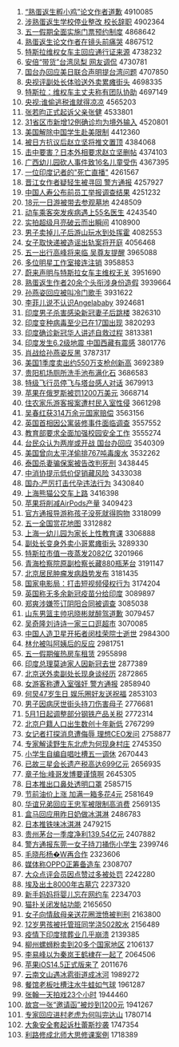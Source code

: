 1. [“熟蛋返生孵小鸡”论文作者道歉](http://www.baidu.com/baidu?cl=3&tn=SE_baiduhomet8_jmjb7mjw&rsv_dl=fyb_top&fr=top1000&wd=%A1%B0%CA%EC%B5%B0%B7%B5%C9%FA%B7%F5%D0%A1%BC%A6%A1%B1%C2%DB%CE%C4%D7%F7%D5%DF%B5%C0%C7%B8) 4910085
1. [涉熟蛋返生学校停业整改 校长辞职](http://www.baidu.com/baidu?cl=3&tn=SE_baiduhomet8_jmjb7mjw&rsv_dl=fyb_top&fr=top1000&wd=%C9%E6%CA%EC%B5%B0%B7%B5%C9%FA%D1%A7%D0%A3%CD%A3%D2%B5%D5%FB%B8%C4%20%D0%A3%B3%A4%B4%C7%D6%B0) 4902364
1. [五一假期全面实施门票预约制度](http://www.baidu.com/baidu?cl=3&tn=SE_baiduhomet8_jmjb7mjw&rsv_dl=fyb_top&fr=top1000&wd=%CE%E5%D2%BB%BC%D9%C6%DA%C8%AB%C3%E6%CA%B5%CA%A9%C3%C5%C6%B1%D4%A4%D4%BC%D6%C6%B6%C8) 4868642
1. [熟蛋返生论文作者在镜头前痛哭](http://www.baidu.com/baidu?cl=3&tn=SE_baiduhomet8_jmjb7mjw&rsv_dl=fyb_top&fr=top1000&wd=%CA%EC%B5%B0%B7%B5%C9%FA%C2%DB%CE%C4%D7%F7%D5%DF%D4%DA%BE%B5%CD%B7%C7%B0%CD%B4%BF%DE) 4867512
1. [特斯拉维权女车主回应通行证来源](http://www.baidu.com/baidu?cl=3&tn=SE_baiduhomet8_jmjb7mjw&rsv_dl=fyb_top&fr=top1000&wd=%CC%D8%CB%B9%C0%AD%CE%AC%C8%A8%C5%AE%B3%B5%D6%F7%BB%D8%D3%A6%CD%A8%D0%D0%D6%A4%C0%B4%D4%B4) 4738232
1. [安倍“带货”台湾凤梨 网友调侃](http://www.baidu.com/baidu?cl=3&tn=SE_baiduhomet8_jmjb7mjw&rsv_dl=fyb_top&fr=top1000&wd=%B0%B2%B1%B6%A1%B0%B4%F8%BB%F5%A1%B1%CC%A8%CD%E5%B7%EF%C0%E6%20%CD%F8%D3%D1%B5%F7%D9%A9) 4730781
1. [国台办回应美日联合声明提台湾问题](http://www.baidu.com/baidu?cl=3&tn=SE_baiduhomet8_jmjb7mjw&rsv_dl=fyb_top&fr=top1000&wd=%B9%FA%CC%A8%B0%EC%BB%D8%D3%A6%C3%C0%C8%D5%C1%AA%BA%CF%C9%F9%C3%F7%CC%E1%CC%A8%CD%E5%CE%CA%CC%E2) 4707850
1. [央视评副处长体验送外卖累瘫街头](http://www.baidu.com/baidu?cl=3&tn=SE_baiduhomet8_jmjb7mjw&rsv_dl=fyb_top&fr=top1000&wd=%D1%EB%CA%D3%C6%C0%B8%B1%B4%A6%B3%A4%CC%E5%D1%E9%CB%CD%CD%E2%C2%F4%C0%DB%CC%B1%BD%D6%CD%B7) 4698335
1. [特斯拉：维权车主丈夫称有团队协助](http://www.baidu.com/baidu?cl=3&tn=SE_baiduhomet8_jmjb7mjw&rsv_dl=fyb_top&fr=top1000&wd=%CC%D8%CB%B9%C0%AD%A3%BA%CE%AC%C8%A8%B3%B5%D6%F7%D5%C9%B7%F2%B3%C6%D3%D0%CD%C5%B6%D3%D0%AD%D6%FA) 4697149
1. [央视:谁偷逃税谁就得凉凉](http://www.baidu.com/baidu?cl=3&tn=SE_baiduhomet8_jmjb7mjw&rsv_dl=fyb_top&fr=top1000&wd=%D1%EB%CA%D3%3A%CB%AD%CD%B5%CC%D3%CB%B0%CB%AD%BE%CD%B5%C3%C1%B9%C1%B9) 4565203
1. [张若昀正式起诉父亲张健](http://www.baidu.com/baidu?cl=3&tn=SE_baiduhomet8_jmjb7mjw&rsv_dl=fyb_top&fr=top1000&wd=%D5%C5%C8%F4%EA%C0%D5%FD%CA%BD%C6%F0%CB%DF%B8%B8%C7%D7%D5%C5%BD%A1) 4533801
1. [31省区市新增12例确诊均为境外输入](http://www.baidu.com/baidu?cl=3&tn=SE_baiduhomet8_jmjb7mjw&rsv_dl=fyb_top&fr=top1000&wd=31%CA%A1%C7%F8%CA%D0%D0%C2%D4%F612%C0%FD%C8%B7%D5%EF%BE%F9%CE%AA%BE%B3%CD%E2%CA%E4%C8%EB) 4520801
1. [美国解除中国学生赴美限制](http://www.baidu.com/baidu?cl=3&tn=SE_baiduhomet8_jmjb7mjw&rsv_dl=fyb_top&fr=top1000&wd=%C3%C0%B9%FA%BD%E2%B3%FD%D6%D0%B9%FA%D1%A7%C9%FA%B8%B0%C3%C0%CF%DE%D6%C6) 4412360
1. [被日方抗议后赵立坚将推文置顶](http://www.baidu.com/baidu?cl=3&tn=SE_baiduhomet8_jmjb7mjw&rsv_dl=fyb_top&fr=top1000&wd=%B1%BB%C8%D5%B7%BD%BF%B9%D2%E9%BA%F3%D5%D4%C1%A2%BC%E1%BD%AB%CD%C6%CE%C4%D6%C3%B6%A5) 4384068
1. [击中要害？日本外相要求赵立坚删帖](http://www.baidu.com/baidu?cl=3&tn=SE_baiduhomet8_jmjb7mjw&rsv_dl=fyb_top&fr=top1000&wd=%BB%F7%D6%D0%D2%AA%BA%A6%A3%BF%C8%D5%B1%BE%CD%E2%CF%E0%D2%AA%C7%F3%D5%D4%C1%A2%BC%E1%C9%BE%CC%FB) 4374103
1. [广西幼儿园砍人事件致16名儿童受伤](http://www.baidu.com/baidu?cl=3&tn=SE_baiduhomet8_jmjb7mjw&rsv_dl=fyb_top&fr=top1000&wd=%B9%E3%CE%F7%D3%D7%B6%F9%D4%B0%BF%B3%C8%CB%CA%C2%BC%FE%D6%C216%C3%FB%B6%F9%CD%AF%CA%DC%C9%CB) 4367395
1. [一位印度记者的"死亡直播"](http://www.baidu.com/baidu?cl=3&tn=SE_baiduhomet8_jmjb7mjw&rsv_dl=fyb_top&fr=top1000&wd=%D2%BB%CE%BB%D3%A1%B6%C8%BC%C7%D5%DF%B5%C4%22%CB%C0%CD%F6%D6%B1%B2%A5%22) 4261567
1. [晋江女作者疑轻生被寻回 警方通报](http://www.baidu.com/baidu?cl=3&tn=SE_baiduhomet8_jmjb7mjw&rsv_dl=fyb_top&fr=top1000&wd=%BD%FA%BD%AD%C5%AE%D7%F7%D5%DF%D2%C9%C7%E1%C9%FA%B1%BB%D1%B0%BB%D8%20%BE%AF%B7%BD%CD%A8%B1%A8) 4257927
1. [中国人寿公布前员工举报调查结果](http://www.baidu.com/baidu?cl=3&tn=SE_baiduhomet8_jmjb7mjw&rsv_dl=fyb_top&fr=top1000&wd=%D6%D0%B9%FA%C8%CB%CA%D9%B9%AB%B2%BC%C7%B0%D4%B1%B9%A4%BE%D9%B1%A8%B5%F7%B2%E9%BD%E1%B9%FB) 4251232
1. [18元一日游被带去参观墓地](http://www.baidu.com/baidu?cl=3&tn=SE_baiduhomet8_jmjb7mjw&rsv_dl=fyb_top&fr=top1000&wd=18%D4%AA%D2%BB%C8%D5%D3%CE%B1%BB%B4%F8%C8%A5%B2%CE%B9%DB%C4%B9%B5%D8) 4248509
1. [动车乘客突发疾病遇上55名医生](http://www.baidu.com/baidu?cl=3&tn=SE_baiduhomet8_jmjb7mjw&rsv_dl=fyb_top&fr=top1000&wd=%B6%AF%B3%B5%B3%CB%BF%CD%CD%BB%B7%A2%BC%B2%B2%A1%D3%F6%C9%CF55%C3%FB%D2%BD%C9%FA) 4243540
1. [实拍超级月亮破云而出瞬间](http://www.baidu.com/baidu?cl=3&tn=SE_baiduhomet8_jmjb7mjw&rsv_dl=fyb_top&fr=top1000&wd=%CA%B5%C5%C4%B3%AC%BC%B6%D4%C2%C1%C1%C6%C6%D4%C6%B6%F8%B3%F6%CB%B2%BC%E4) 4108900
1. [男子卖掉儿子后游山玩水到处挥霍](http://www.baidu.com/baidu?cl=3&tn=SE_baiduhomet8_jmjb7mjw&rsv_dl=fyb_top&fr=top1000&wd=%C4%D0%D7%D3%C2%F4%B5%F4%B6%F9%D7%D3%BA%F3%D3%CE%C9%BD%CD%E6%CB%AE%B5%BD%B4%A6%BB%D3%BB%F4) 4082553
1. [女子取快递被造谣出轨案将开庭](http://www.baidu.com/baidu?cl=3&tn=SE_baiduhomet8_jmjb7mjw&rsv_dl=fyb_top&fr=top1000&wd=%C5%AE%D7%D3%C8%A1%BF%EC%B5%DD%B1%BB%D4%EC%D2%A5%B3%F6%B9%EC%B0%B8%BD%AB%BF%AA%CD%A5) 4056468
1. [五一出行高峰将来临 吴尊友提醒](http://www.baidu.com/baidu?cl=3&tn=SE_baiduhomet8_jmjb7mjw&rsv_dl=fyb_top&fr=top1000&wd=%CE%E5%D2%BB%B3%F6%D0%D0%B8%DF%B7%E5%BD%AB%C0%B4%C1%D9%20%CE%E2%D7%F0%D3%D1%CC%E1%D0%D1) 3965088
1. [多位明星工作室接连注销](http://www.baidu.com/baidu?cl=3&tn=SE_baiduhomet8_jmjb7mjw&rsv_dl=fyb_top&fr=top1000&wd=%B6%E0%CE%BB%C3%F7%D0%C7%B9%A4%D7%F7%CA%D2%BD%D3%C1%AC%D7%A2%CF%FA) 3958853
1. [蔚来声明与特斯拉女车主维权无关](http://www.baidu.com/baidu?cl=3&tn=SE_baiduhomet8_jmjb7mjw&rsv_dl=fyb_top&fr=top1000&wd=%CE%B5%C0%B4%C9%F9%C3%F7%D3%EB%CC%D8%CB%B9%C0%AD%C5%AE%B3%B5%D6%F7%CE%AC%C8%A8%CE%DE%B9%D8) 3951690
1. [熟蛋返生作者20余个头衔涉身份造假](http://www.baidu.com/baidu?cl=3&tn=SE_baiduhomet8_jmjb7mjw&rsv_dl=fyb_top&fr=top1000&wd=%CA%EC%B5%B0%B7%B5%C9%FA%D7%F7%D5%DF20%D3%E0%B8%F6%CD%B7%CF%CE%C9%E6%C9%ED%B7%DD%D4%EC%BC%D9) 3939664
1. [孙燕姿回应被叫冷门歌手](http://www.baidu.com/baidu?cl=3&tn=SE_baiduhomet8_jmjb7mjw&rsv_dl=fyb_top&fr=top1000&wd=%CB%EF%D1%E0%D7%CB%BB%D8%D3%A6%B1%BB%BD%D0%C0%E4%C3%C5%B8%E8%CA%D6) 3931622
1. [李菲儿说不认识Angelababy](http://www.baidu.com/baidu?cl=3&tn=SE_baiduhomet8_jmjb7mjw&rsv_dl=fyb_top&fr=top1000&wd=%C0%EE%B7%C6%B6%F9%CB%B5%B2%BB%C8%CF%CA%B6Angelababy) 3924681
1. [印度男子杀害感染新冠妻子后跳楼](http://www.baidu.com/baidu?cl=3&tn=SE_baiduhomet8_jmjb7mjw&rsv_dl=fyb_top&fr=top1000&wd=%D3%A1%B6%C8%C4%D0%D7%D3%C9%B1%BA%A6%B8%D0%C8%BE%D0%C2%B9%DA%C6%DE%D7%D3%BA%F3%CC%F8%C2%A5) 3826310
1. [印度变种病毒至少已在17国出现](http://www.baidu.com/baidu?cl=3&tn=SE_baiduhomet8_jmjb7mjw&rsv_dl=fyb_top&fr=top1000&wd=%D3%A1%B6%C8%B1%E4%D6%D6%B2%A1%B6%BE%D6%C1%C9%D9%D2%D1%D4%DA17%B9%FA%B3%F6%CF%D6) 3820293
1. [印度确诊新冠华人讲述自救过程](http://www.baidu.com/baidu?cl=3&tn=SE_baiduhomet8_jmjb7mjw&rsv_dl=fyb_top&fr=top1000&wd=%D3%A1%B6%C8%C8%B7%D5%EF%D0%C2%B9%DA%BB%AA%C8%CB%BD%B2%CA%F6%D7%D4%BE%C8%B9%FD%B3%CC) 3813381
1. [印度发生6.2级地震 中国西藏有震感](http://www.baidu.com/baidu?cl=3&tn=SE_baiduhomet8_jmjb7mjw&rsv_dl=fyb_top&fr=top1000&wd=%D3%A1%B6%C8%B7%A2%C9%FA6.2%BC%B6%B5%D8%D5%F0%20%D6%D0%B9%FA%CE%F7%B2%D8%D3%D0%D5%F0%B8%D0) 3801776
1. [肖战给孙燕姿反黑](http://www.baidu.com/baidu?cl=3&tn=SE_baiduhomet8_jmjb7mjw&rsv_dl=fyb_top&fr=top1000&wd=%D0%A4%D5%BD%B8%F8%CB%EF%D1%E0%D7%CB%B7%B4%BA%DA) 3787317
1. [美国1季度卖出约550万支枪创新高](http://www.baidu.com/baidu?cl=3&tn=SE_baiduhomet8_jmjb7mjw&rsv_dl=fyb_top&fr=top1000&wd=%C3%C0%B9%FA1%BC%BE%B6%C8%C2%F4%B3%F6%D4%BC550%CD%F2%D6%A7%C7%B9%B4%B4%D0%C2%B8%DF) 3692389
1. [贵阳机场厕所洗手池布满化石](http://www.baidu.com/baidu?cl=3&tn=SE_baiduhomet8_jmjb7mjw&rsv_dl=fyb_top&fr=top1000&wd=%B9%F3%D1%F4%BB%FA%B3%A1%B2%DE%CB%F9%CF%B4%CA%D6%B3%D8%B2%BC%C2%FA%BB%AF%CA%AF) 3686583
1. [特级飞行员停飞与塔台感人对话](http://www.baidu.com/baidu?cl=3&tn=SE_baiduhomet8_jmjb7mjw&rsv_dl=fyb_top&fr=top1000&wd=%CC%D8%BC%B6%B7%C9%D0%D0%D4%B1%CD%A3%B7%C9%D3%EB%CB%FE%CC%A8%B8%D0%C8%CB%B6%D4%BB%B0) 3679913
1. [苹果在俄罗斯被罚1200万美元](http://www.baidu.com/baidu?cl=3&tn=SE_baiduhomet8_jmjb7mjw&rsv_dl=fyb_top&fr=top1000&wd=%C6%BB%B9%FB%D4%DA%B6%ED%C2%DE%CB%B9%B1%BB%B7%A31200%CD%F2%C3%C0%D4%AA) 3668714
1. [住农家乐游客报案遭村民入室性侵](http://www.baidu.com/baidu?cl=3&tn=SE_baiduhomet8_jmjb7mjw&rsv_dl=fyb_top&fr=top1000&wd=%D7%A1%C5%A9%BC%D2%C0%D6%D3%CE%BF%CD%B1%A8%B0%B8%D4%E2%B4%E5%C3%F1%C8%EB%CA%D2%D0%D4%C7%D6) 3661298
1. [吴春红获314万余元国家赔偿](http://www.baidu.com/baidu?cl=3&tn=SE_baiduhomet8_jmjb7mjw&rsv_dl=fyb_top&fr=top1000&wd=%CE%E2%B4%BA%BA%EC%BB%F1314%CD%F2%D3%E0%D4%AA%B9%FA%BC%D2%C5%E2%B3%A5) 3563156
1. [英国首相因公寓装修事件面临调查](http://www.baidu.com/baidu?cl=3&tn=SE_baiduhomet8_jmjb7mjw&rsv_dl=fyb_top&fr=top1000&wd=%D3%A2%B9%FA%CA%D7%CF%E0%D2%F2%B9%AB%D4%A2%D7%B0%D0%DE%CA%C2%BC%FE%C3%E6%C1%D9%B5%F7%B2%E9) 3557552
1. [教育部要求全面加强校园安全工作](http://www.baidu.com/baidu?cl=3&tn=SE_baiduhomet8_jmjb7mjw&rsv_dl=fyb_top&fr=top1000&wd=%BD%CC%D3%FD%B2%BF%D2%AA%C7%F3%C8%AB%C3%E6%BC%D3%C7%BF%D0%A3%D4%B0%B0%B2%C8%AB%B9%A4%D7%F7) 3555274
1. [台民众认为两岸或开战 国台办回应](http://www.baidu.com/baidu?cl=3&tn=SE_baiduhomet8_jmjb7mjw&rsv_dl=fyb_top&fr=top1000&wd=%CC%A8%C3%F1%D6%DA%C8%CF%CE%AA%C1%BD%B0%B6%BB%F2%BF%AA%D5%BD%20%B9%FA%CC%A8%B0%EC%BB%D8%D3%A6) 3540309
1. [美国曾向太平洋偷排767吨毒废水](http://www.baidu.com/baidu?cl=3&tn=SE_baiduhomet8_jmjb7mjw&rsv_dl=fyb_top&fr=top1000&wd=%C3%C0%B9%FA%D4%F8%CF%F2%CC%AB%C6%BD%D1%F3%CD%B5%C5%C5767%B6%D6%B6%BE%B7%CF%CB%AE) 3532262
1. [泰国杀妻骗保案被告改判死刑](http://www.baidu.com/baidu?cl=3&tn=SE_baiduhomet8_jmjb7mjw&rsv_dl=fyb_top&fr=top1000&wd=%CC%A9%B9%FA%C9%B1%C6%DE%C6%AD%B1%A3%B0%B8%B1%BB%B8%E6%B8%C4%C5%D0%CB%C0%D0%CC) 3438445
1. [中消协提示低价促销藏风险](http://www.baidu.com/baidu?cl=3&tn=SE_baiduhomet8_jmjb7mjw&rsv_dl=fyb_top&fr=top1000&wd=%D6%D0%CF%FB%D0%AD%CC%E1%CA%BE%B5%CD%BC%DB%B4%D9%CF%FA%B2%D8%B7%E7%CF%D5) 3433038
1. [国办:严厉打击代孕违法行为](http://www.baidu.com/baidu?cl=3&tn=SE_baiduhomet8_jmjb7mjw&rsv_dl=fyb_top&fr=top1000&wd=%B9%FA%B0%EC%3A%D1%CF%C0%F7%B4%F2%BB%F7%B4%FA%D4%D0%CE%A5%B7%A8%D0%D0%CE%AA) 3430840
1. [上海熊猫公交车上路](http://www.baidu.com/baidu?cl=3&tn=SE_baiduhomet8_jmjb7mjw&rsv_dl=fyb_top&fr=top1000&wd=%C9%CF%BA%A3%D0%DC%C3%A8%B9%AB%BD%BB%B3%B5%C9%CF%C2%B7) 3416398
1. [苹果将削减AirPods产量](http://www.baidu.com/baidu?cl=3&tn=SE_baiduhomet8_jmjb7mjw&rsv_dl=fyb_top&fr=top1000&wd=%C6%BB%B9%FB%BD%AB%CF%F7%BC%F5AirPods%B2%FA%C1%BF) 3409423
1. [官方通报导游称孩子没死就得购物](http://www.baidu.com/baidu?cl=3&tn=SE_baiduhomet8_jmjb7mjw&rsv_dl=fyb_top&fr=top1000&wd=%B9%D9%B7%BD%CD%A8%B1%A8%B5%BC%D3%CE%B3%C6%BA%A2%D7%D3%C3%BB%CB%C0%BE%CD%B5%C3%B9%BA%CE%EF) 3318099
1. [五一全国赏花地图](http://www.baidu.com/baidu?cl=3&tn=SE_baiduhomet8_jmjb7mjw&rsv_dl=fyb_top&fr=top1000&wd=%CE%E5%D2%BB%C8%AB%B9%FA%C9%CD%BB%A8%B5%D8%CD%BC) 3312882
1. [上海一幼儿园为家长上性教育课](http://www.baidu.com/baidu?cl=3&tn=SE_baiduhomet8_jmjb7mjw&rsv_dl=fyb_top&fr=top1000&wd=%C9%CF%BA%A3%D2%BB%D3%D7%B6%F9%D4%B0%CE%AA%BC%D2%B3%A4%C9%CF%D0%D4%BD%CC%D3%FD%BF%CE) 3306888
1. [副处长变身外卖小哥累瘫街头](http://www.baidu.com/baidu?cl=3&tn=SE_baiduhomet8_jmjb7mjw&rsv_dl=fyb_top&fr=top1000&wd=%B8%B1%B4%A6%B3%A4%B1%E4%C9%ED%CD%E2%C2%F4%D0%A1%B8%E7%C0%DB%CC%B1%BD%D6%CD%B7) 3289330
1. [特斯拉市值一夜蒸发2082亿](http://www.baidu.com/baidu?cl=3&tn=SE_baiduhomet8_jmjb7mjw&rsv_dl=fyb_top&fr=top1000&wd=%CC%D8%CB%B9%C0%AD%CA%D0%D6%B5%D2%BB%D2%B9%D5%F4%B7%A22082%D2%DA) 3201966
1. [青海检察院原副检察长藏880瓶茅台](http://www.baidu.com/baidu?cl=3&tn=SE_baiduhomet8_jmjb7mjw&rsv_dl=fyb_top&fr=top1000&wd=%C7%E0%BA%A3%BC%EC%B2%EC%D4%BA%D4%AD%B8%B1%BC%EC%B2%EC%B3%A4%B2%D8880%C6%BF%C3%A9%CC%A8) 3191147
1. [北京居民肿瘤发病趋势发布](http://www.baidu.com/baidu?cl=3&tn=SE_baiduhomet8_jmjb7mjw&rsv_dl=fyb_top&fr=top1000&wd=%B1%B1%BE%A9%BE%D3%C3%F1%D6%D7%C1%F6%B7%A2%B2%A1%C7%F7%CA%C6%B7%A2%B2%BC) 3181435
1. [国家电影局：打击短视频侵权行为](http://www.baidu.com/baidu?cl=3&tn=SE_baiduhomet8_jmjb7mjw&rsv_dl=fyb_top&fr=top1000&wd=%B9%FA%BC%D2%B5%E7%D3%B0%BE%D6%A3%BA%B4%F2%BB%F7%B6%CC%CA%D3%C6%B5%C7%D6%C8%A8%D0%D0%CE%AA) 3174204
1. [英国称无多余新冠疫苗分给印度](http://www.baidu.com/baidu?cl=3&tn=SE_baiduhomet8_jmjb7mjw&rsv_dl=fyb_top&fr=top1000&wd=%D3%A2%B9%FA%B3%C6%CE%DE%B6%E0%D3%E0%D0%C2%B9%DA%D2%DF%C3%E7%B7%D6%B8%F8%D3%A1%B6%C8) 3089897
1. [郑爽涉嫌签订阴阳合同被调查](http://www.baidu.com/baidu?cl=3&tn=SE_baiduhomet8_jmjb7mjw&rsv_dl=fyb_top&fr=top1000&wd=%D6%A3%CB%AC%C9%E6%CF%D3%C7%A9%B6%A9%D2%F5%D1%F4%BA%CF%CD%AC%B1%BB%B5%F7%B2%E9) 3085038
1. [山东男篮主帅巩晓彬就醉驾道歉](http://www.baidu.com/baidu?cl=3&tn=SE_baiduhomet8_jmjb7mjw&rsv_dl=fyb_top&fr=top1000&wd=%C9%BD%B6%AB%C4%D0%C0%BA%D6%F7%CB%A7%B9%AE%CF%FE%B1%F2%BE%CD%D7%ED%BC%DD%B5%C0%C7%B8) 3079457
1. [吴奇隆刘诗诗一家三口逛超市](http://www.baidu.com/baidu?cl=3&tn=SE_baiduhomet8_jmjb7mjw&rsv_dl=fyb_top&fr=top1000&wd=%CE%E2%C6%E6%C2%A1%C1%F5%CA%AB%CA%AB%D2%BB%BC%D2%C8%FD%BF%DA%B9%E4%B3%AC%CA%D0) 3070085
1. [中国人造卫星开拓者闵桂荣院士逝世](http://www.baidu.com/baidu?cl=3&tn=SE_baiduhomet8_jmjb7mjw&rsv_dl=fyb_top&fr=top1000&wd=%D6%D0%B9%FA%C8%CB%D4%EC%CE%C0%D0%C7%BF%AA%CD%D8%D5%DF%E3%C9%B9%F0%C8%D9%D4%BA%CA%BF%CA%C5%CA%C0) 2984300
1. [林允被叫阿姨后的反应](http://www.baidu.com/baidu?cl=3&tn=SE_baiduhomet8_jmjb7mjw&rsv_dl=fyb_top&fr=top1000&wd=%C1%D6%D4%CA%B1%BB%BD%D0%B0%A2%D2%CC%BA%F3%B5%C4%B7%B4%D3%A6) 2981751
1. [五一假期催热房车租赁](http://www.baidu.com/baidu?cl=3&tn=SE_baiduhomet8_jmjb7mjw&rsv_dl=fyb_top&fr=top1000&wd=%CE%E5%D2%BB%BC%D9%C6%DA%B4%DF%C8%C8%B7%BF%B3%B5%D7%E2%C1%DE) 2955898
1. [印度总理莫迪家人因新冠去世](http://www.baidu.com/baidu?cl=3&tn=SE_baiduhomet8_jmjb7mjw&rsv_dl=fyb_top&fr=top1000&wd=%D3%A1%B6%C8%D7%DC%C0%ED%C4%AA%B5%CF%BC%D2%C8%CB%D2%F2%D0%C2%B9%DA%C8%A5%CA%C0) 2877389
1. [北京送外卖副处长现身谈经历](http://www.baidu.com/baidu?cl=3&tn=SE_baiduhomet8_jmjb7mjw&rsv_dl=fyb_top&fr=top1000&wd=%B1%B1%BE%A9%CB%CD%CD%E2%C2%F4%B8%B1%B4%A6%B3%A4%CF%D6%C9%ED%CC%B8%BE%AD%C0%FA) 2872865
1. [女游客称遭入室强奸 警方通报](http://www.baidu.com/baidu?cl=3&tn=SE_baiduhomet8_jmjb7mjw&rsv_dl=fyb_top&fr=top1000&wd=%C5%AE%D3%CE%BF%CD%B3%C6%D4%E2%C8%EB%CA%D2%C7%BF%BC%E9%20%BE%AF%B7%BD%CD%A8%B1%A8) 2858940
1. [何炅47岁生日 娱乐圈好友送祝福](http://www.baidu.com/baidu?cl=3&tn=SE_baiduhomet8_jmjb7mjw&rsv_dl=fyb_top&fr=top1000&wd=%BA%CE%EA%C147%CB%EA%C9%FA%C8%D5%20%D3%E9%C0%D6%C8%A6%BA%C3%D3%D1%CB%CD%D7%A3%B8%A3) 2853103
1. [男子因病厌世街头持刀伤害母子](http://www.baidu.com/baidu?cl=3&tn=SE_baiduhomet8_jmjb7mjw&rsv_dl=fyb_top&fr=top1000&wd=%C4%D0%D7%D3%D2%F2%B2%A1%D1%E1%CA%C0%BD%D6%CD%B7%B3%D6%B5%B6%C9%CB%BA%A6%C4%B8%D7%D3) 2776681
1. [5月1日起调整部分钢铁产品关税](http://www.baidu.com/baidu?cl=3&tn=SE_baiduhomet8_jmjb7mjw&rsv_dl=fyb_top&fr=top1000&wd=5%D4%C21%C8%D5%C6%F0%B5%F7%D5%FB%B2%BF%B7%D6%B8%D6%CC%FA%B2%FA%C6%B7%B9%D8%CB%B0) 2772314
1. [北京户籍人口出生数创十年新低](http://www.baidu.com/baidu?cl=3&tn=SE_baiduhomet8_jmjb7mjw&rsv_dl=fyb_top&fr=top1000&wd=%B1%B1%BE%A9%BB%A7%BC%AE%C8%CB%BF%DA%B3%F6%C9%FA%CA%FD%B4%B4%CA%AE%C4%EA%D0%C2%B5%CD) 2767299
1. [女记者打探消息遭侮辱 理想CEO发问](http://www.baidu.com/baidu?cl=3&tn=SE_baiduhomet8_jmjb7mjw&rsv_dl=fyb_top&fr=top1000&wd=%C5%AE%BC%C7%D5%DF%B4%F2%CC%BD%CF%FB%CF%A2%D4%E2%CE%EA%C8%E8%20%C0%ED%CF%EBCEO%B7%A2%CE%CA) 2758877
1. [专家解读野生东北虎为何现身村庄](http://www.baidu.com/baidu?cl=3&tn=SE_baiduhomet8_jmjb7mjw&rsv_dl=fyb_top&fr=top1000&wd=%D7%A8%BC%D2%BD%E2%B6%C1%D2%B0%C9%FA%B6%AB%B1%B1%BB%A2%CE%AA%BA%CE%CF%D6%C9%ED%B4%E5%D7%AF) 2745350
1. [小学生自编自唱吐槽五一调休](http://www.baidu.com/baidu?cl=3&tn=SE_baiduhomet8_jmjb7mjw&rsv_dl=fyb_top&fr=top1000&wd=%D0%A1%D1%A7%C9%FA%D7%D4%B1%E0%D7%D4%B3%AA%CD%C2%B2%DB%CE%E5%D2%BB%B5%F7%D0%DD) 2670443
1. [已故三星会长遗产税高达699亿元](http://www.baidu.com/baidu?cl=3&tn=SE_baiduhomet8_jmjb7mjw&rsv_dl=fyb_top&fr=top1000&wd=%D2%D1%B9%CA%C8%FD%D0%C7%BB%E1%B3%A4%D2%C5%B2%FA%CB%B0%B8%DF%B4%EF699%D2%DA%D4%AA) 2656935
1. [章子怡:峰哥发博要谨慎啊](http://www.baidu.com/baidu?cl=3&tn=SE_baiduhomet8_jmjb7mjw&rsv_dl=fyb_top&fr=top1000&wd=%D5%C2%D7%D3%E2%F9%3A%B7%E5%B8%E7%B7%A2%B2%A9%D2%AA%BD%F7%C9%F7%B0%A1) 2645305
1. [日本推出口鼻处透明口罩](http://www.baidu.com/baidu?cl=3&tn=SE_baiduhomet8_jmjb7mjw&rsv_dl=fyb_top&fr=top1000&wd=%C8%D5%B1%BE%CD%C6%B3%F6%BF%DA%B1%C7%B4%A6%CD%B8%C3%F7%BF%DA%D5%D6) 2585715
1. [节前油价上涨 加满一箱多花4元](http://www.baidu.com/baidu?cl=3&tn=SE_baiduhomet8_jmjb7mjw&rsv_dl=fyb_top&fr=top1000&wd=%BD%DA%C7%B0%D3%CD%BC%DB%C9%CF%D5%C7%20%BC%D3%C2%FA%D2%BB%CF%E4%B6%E0%BB%A84%D4%AA) 2581649
1. [华谊兄弟回应王忠军被限制高消费](http://www.baidu.com/baidu?cl=3&tn=SE_baiduhomet8_jmjb7mjw&rsv_dl=fyb_top&fr=top1000&wd=%BB%AA%D2%EA%D0%D6%B5%DC%BB%D8%D3%A6%CD%F5%D6%D2%BE%FC%B1%BB%CF%DE%D6%C6%B8%DF%CF%FB%B7%D1) 2569135
1. [盒马回应用昨日奶做冰淇淋](http://www.baidu.com/baidu?cl=3&tn=SE_baiduhomet8_jmjb7mjw&rsv_dl=fyb_top&fr=top1000&wd=%BA%D0%C2%ED%BB%D8%D3%A6%D3%C3%D7%F2%C8%D5%C4%CC%D7%F6%B1%F9%E4%BF%C1%DC) 2486783
1. [日本推铁味冰淇淋](http://www.baidu.com/baidu?cl=3&tn=SE_baiduhomet8_jmjb7mjw&rsv_dl=fyb_top&fr=top1000&wd=%C8%D5%B1%BE%CD%C6%CC%FA%CE%B6%B1%F9%E4%BF%C1%DC) 2479215
1. [贵州茅台一季度净利139.54亿元](http://www.baidu.com/baidu?cl=3&tn=SE_baiduhomet8_jmjb7mjw&rsv_dl=fyb_top&fr=top1000&wd=%B9%F3%D6%DD%C3%A9%CC%A8%D2%BB%BC%BE%B6%C8%BE%BB%C0%FB139.54%D2%DA%D4%AA) 2407882
1. [警方通报东莞一女子持刀捅伤小学生](http://www.baidu.com/baidu?cl=3&tn=SE_baiduhomet8_jmjb7mjw&rsv_dl=fyb_top&fr=top1000&wd=%BE%AF%B7%BD%CD%A8%B1%A8%B6%AB%DD%B8%D2%BB%C5%AE%D7%D3%B3%D6%B5%B6%CD%B1%C9%CB%D0%A1%D1%A7%C9%FA) 2399746
1. [毛晓彤杨�W再合作](http://www.baidu.com/baidu?cl=3&tn=SE_baiduhomet8_jmjb7mjw&rsv_dl=fyb_top&fr=top1000&wd=%C3%AB%CF%FE%CD%AE%D1%EE%ABW%D4%D9%BA%CF%D7%F7) 2323606
1. [媒体称OPPO正筹备造车](http://www.baidu.com/baidu?cl=3&tn=SE_baiduhomet8_jmjb7mjw&rsv_dl=fyb_top&fr=top1000&wd=%C3%BD%CC%E5%B3%C6OPPO%D5%FD%B3%EF%B1%B8%D4%EC%B3%B5) 2308707
1. [大众点评会员因点赞过多被处罚](http://www.baidu.com/baidu?cl=3&tn=SE_baiduhomet8_jmjb7mjw&rsv_dl=fyb_top&fr=top1000&wd=%B4%F3%D6%DA%B5%E3%C6%C0%BB%E1%D4%B1%D2%F2%B5%E3%D4%DE%B9%FD%B6%E0%B1%BB%B4%A6%B7%A3) 2242280
1. [埃及出土8000年古墓穴](http://www.baidu.com/baidu?cl=3&tn=SE_baiduhomet8_jmjb7mjw&rsv_dl=fyb_top&fr=top1000&wd=%B0%A3%BC%B0%B3%F6%CD%C18000%C4%EA%B9%C5%C4%B9%D1%A8) 2237320
1. [新手妈妈将婴儿忘在网约车](http://www.baidu.com/baidu?cl=3&tn=SE_baiduhomet8_jmjb7mjw&rsv_dl=fyb_top&fr=top1000&wd=%D0%C2%CA%D6%C2%E8%C2%E8%BD%AB%D3%A4%B6%F9%CD%FC%D4%DA%CD%F8%D4%BC%B3%B5) 2234703
1. [猫扑关闭发帖功能](http://www.baidu.com/baidu?cl=3&tn=SE_baiduhomet8_jmjb7mjw&rsv_dl=fyb_top&fr=top1000&wd=%C3%A8%C6%CB%B9%D8%B1%D5%B7%A2%CC%FB%B9%A6%C4%DC) 2165650
1. [女子向情敌母亲送花圈泄愤被判刑](http://www.baidu.com/baidu?cl=3&tn=SE_baiduhomet8_jmjb7mjw&rsv_dl=fyb_top&fr=top1000&wd=%C5%AE%D7%D3%CF%F2%C7%E9%B5%D0%C4%B8%C7%D7%CB%CD%BB%A8%C8%A6%D0%B9%B7%DF%B1%BB%C5%D0%D0%CC) 2163800
1. [12岁男孩被托管班同学浇502胶水](http://www.baidu.com/baidu?cl=3&tn=SE_baiduhomet8_jmjb7mjw&rsv_dl=fyb_top&fr=top1000&wd=12%CB%EA%C4%D0%BA%A2%B1%BB%CD%D0%B9%DC%B0%E0%CD%AC%D1%A7%BD%BD502%BD%BA%CB%AE) 2156489
1. [疫情下印度殡葬业几乎崩溃](http://www.baidu.com/baidu?cl=3&tn=SE_baiduhomet8_jmjb7mjw&rsv_dl=fyb_top&fr=top1000&wd=%D2%DF%C7%E9%CF%C2%D3%A1%B6%C8%E9%EB%D4%E1%D2%B5%BC%B8%BA%F5%B1%C0%C0%A3) 2139385
1. [柳州螺蛳粉卖到20多个国家地区](http://www.baidu.com/baidu?cl=3&tn=SE_baiduhomet8_jmjb7mjw&rsv_dl=fyb_top&fr=top1000&wd=%C1%F8%D6%DD%C2%DD%F2%CF%B7%DB%C2%F4%B5%BD20%B6%E0%B8%F6%B9%FA%BC%D2%B5%D8%C7%F8) 2106137
1. [李易峰以为秦岚王鹤棣在一起了](http://www.baidu.com/baidu?cl=3&tn=SE_baiduhomet8_jmjb7mjw&rsv_dl=fyb_top&fr=top1000&wd=%C0%EE%D2%D7%B7%E5%D2%D4%CE%AA%C7%D8%E1%B0%CD%F5%BA%D7%E9%A6%D4%DA%D2%BB%C6%F0%C1%CB) 2064506
1. [苹果iOS14.5正式版来了](http://www.baidu.com/baidu?cl=3&tn=SE_baiduhomet8_jmjb7mjw&rsv_dl=fyb_top&fr=top1000&wd=%C6%BB%B9%FBiOS14.5%D5%FD%CA%BD%B0%E6%C0%B4%C1%CB) 2011676
1. [云南文山遇冰雹街道成冰河](http://www.baidu.com/baidu?cl=3&tn=SE_baiduhomet8_jmjb7mjw&rsv_dl=fyb_top&fr=top1000&wd=%D4%C6%C4%CF%CE%C4%C9%BD%D3%F6%B1%F9%B1%A2%BD%D6%B5%C0%B3%C9%B1%F9%BA%D3) 1989272
1. [餐馆老板吐槽注水牛蛙如气球](http://www.baidu.com/baidu?cl=3&tn=SE_baiduhomet8_jmjb7mjw&rsv_dl=fyb_top&fr=top1000&wd=%B2%CD%B9%DD%C0%CF%B0%E5%CD%C2%B2%DB%D7%A2%CB%AE%C5%A3%CD%DC%C8%E7%C6%F8%C7%F2) 1961287
1. [张翰一天拍戏23个小时](http://www.baidu.com/baidu?cl=3&tn=SE_baiduhomet8_jmjb7mjw&rsv_dl=fyb_top&fr=top1000&wd=%D5%C5%BA%B2%D2%BB%CC%EC%C5%C4%CF%B723%B8%F6%D0%A1%CA%B1) 1944460
1. [故宫一张“邀请函”被炒到1200元](http://www.baidu.com/baidu?cl=3&tn=SE_baiduhomet8_jmjb7mjw&rsv_dl=fyb_top&fr=top1000&wd=%B9%CA%B9%AC%D2%BB%D5%C5%A1%B0%D1%FB%C7%EB%BA%AF%A1%B1%B1%BB%B3%B4%B5%BD1200%D4%AA) 1941267
1. [专家回应进村老虎为何叫完达山](http://www.baidu.com/baidu?cl=3&tn=SE_baiduhomet8_jmjb7mjw&rsv_dl=fyb_top&fr=top1000&wd=%D7%A8%BC%D2%BB%D8%D3%A6%BD%F8%B4%E5%C0%CF%BB%A2%CE%AA%BA%CE%BD%D0%CD%EA%B4%EF%C9%BD) 1780714
1. [大象安全套起诉杜蕾斯抄袭](http://www.baidu.com/baidu?cl=3&tn=SE_baiduhomet8_jmjb7mjw&rsv_dl=fyb_top&fr=top1000&wd=%B4%F3%CF%F3%B0%B2%C8%AB%CC%D7%C6%F0%CB%DF%B6%C5%C0%D9%CB%B9%B3%AD%CF%AE) 1747354
1. [利路修成北师大思修课案例](http://www.baidu.com/baidu?cl=3&tn=SE_baiduhomet8_jmjb7mjw&rsv_dl=fyb_top&fr=top1000&wd=%C0%FB%C2%B7%D0%DE%B3%C9%B1%B1%CA%A6%B4%F3%CB%BC%D0%DE%BF%CE%B0%B8%C0%FD) 1718389